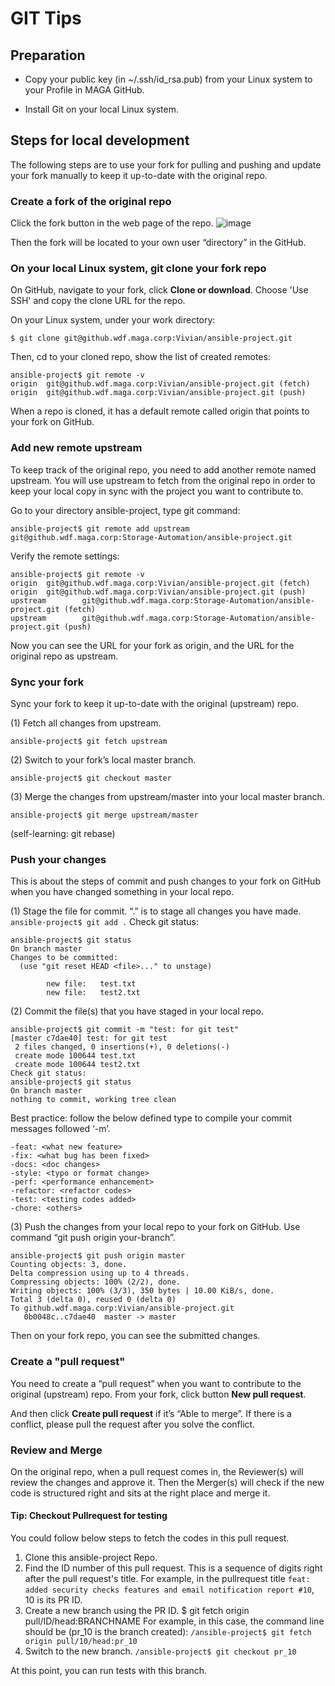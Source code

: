 # GIT Tips

## Preparation
- Copy your public key (in ~/.ssh/id_rsa.pub) from your Linux system to your Profile in MAGA GitHub.

- Install Git on your local Linux system.

## Steps for local development
The following steps are to use your fork for pulling and pushing and update your fork manually to keep it up-to-date with the original repo.

### Create a fork of the original repo
Click the fork button in the web page of the repo.
![image](https://help.github.com/assets/images/help/repository/fork_button.jpg)

Then the fork will be located to your own user “directory” in the GitHub.

### On your local Linux system, git clone your fork repo
On GitHub, navigate to your fork, click **Clone or download**. Choose 'Use SSH' and copy the clone URL for the repo.

On your Linux system, under your work directory:

`$ git clone git@github.wdf.maga.corp:Vivian/ansible-project.git`

Then, cd to your cloned repo, show the list of created remotes:
```
ansible-project$ git remote -v
origin  git@github.wdf.maga.corp:Vivian/ansible-project.git (fetch)
origin  git@github.wdf.maga.corp:Vivian/ansible-project.git (push)
```

When a repo is cloned, it has a default remote called origin that points to your fork on GitHub.

### Add new remote upstream
To keep track of the original repo, you need to add another remote named upstream. You will use upstream to fetch from the original repo in order to keep your local copy in sync with the project you want to contribute to.

Go to your directory ansible-project, type git command:

`ansible-project$ git remote add upstream git@github.wdf.maga.corp:Storage-Automation/ansible-project.git`

Verify the remote settings:
```
ansible-project$ git remote -v
origin  git@github.wdf.maga.corp:Vivian/ansible-project.git (fetch)
origin  git@github.wdf.maga.corp:Vivian/ansible-project.git (push)
upstream        git@github.wdf.maga.corp:Storage-Automation/ansible-project.git (fetch)
upstream        git@github.wdf.maga.corp:Storage-Automation/ansible-project.git (push)
```
Now you can see the URL for your fork as origin, and the URL for the original repo as upstream.

### Sync your fork
Sync your fork to keep it up-to-date with the original (upstream) repo.

(1)	Fetch all changes from upstream.

`ansible-project$ git fetch upstream`

(2)	Switch to your fork’s local master branch.

`ansible-project$ git checkout master`

(3)	Merge the changes from upstream/master into your local master branch.

`ansible-project$ git merge upstream/master`


(self-learning: git rebase)

### Push your changes
This is about the steps of commit and push changes to your fork on GitHub when you have changed something in your local repo.

(1)	Stage the file for commit. “.” is to stage all changes you have made.
`ansible-project$ git add .`
Check git status:
```
ansible-project$ git status
On branch master
Changes to be committed:
  (use "git reset HEAD <file>..." to unstage)

        new file:   test.txt
        new file:   test2.txt
```

(2)	Commit the file(s) that you have staged in your local repo.
```
ansible-project$ git commit -m "test: for git test"
[master c7dae40] test: for git test
 2 files changed, 0 insertions(+), 0 deletions(-)
 create mode 100644 test.txt
 create mode 100644 test2.txt
Check git status:
ansible-project$ git status
On branch master
nothing to commit, working tree clean
```
Best practice: follow the below defined type to compile your commit messages followed ‘-m’.
```
-feat: <what new feature>
-fix: <what bug has been fixed>
-docs: <doc changes>
-style: <typo or format change>
-perf: <performance enhancement>
-refactor: <refactor codes>
-test: <testing codes added>
-chore: <others>
```

(3)	Push the changes from your local repo to your fork on GitHub. Use command “git push origin your-branch”.
```
ansible-project$ git push origin master
Counting objects: 3, done.
Delta compression using up to 4 threads.
Compressing objects: 100% (2/2), done.
Writing objects: 100% (3/3), 350 bytes | 10.00 KiB/s, done.
Total 3 (delta 0), reused 0 (delta 0)
To github.wdf.maga.corp:Vivian/ansible-project.git
   0b0048c..c7dae40  master -> master
```
Then on your fork repo, you can see the submitted changes.

### Create a "pull request"
You need to create a “pull request” when you want to contribute to the original (upstream) repo.
From your fork, click button **New pull request**.


And then click **Create pull request** if it’s “Able to merge”. If there is a conflict, please pull the request after you solve the conflict.


### Review and Merge
On the original repo, when a pull request comes in, the Reviewer(s) will review the changes and approve it. Then the Merger(s) will check if the new code is structured right and sits at the right place and merge it.

#### Tip: Checkout Pullrequest for testing
You could follow below steps to fetch the codes in this pull request.

1. Clone this ansible-project Repo.
2. Find the ID number of this pull request. This is a sequence of digits right after the pull request's title.
For example, in the pullrequest title `feat: added security checks features and email notification report #10`, 10 is its PR ID.
3. Create a new branch using the PR ID.
$ git fetch origin pull/ID/head:BRANCHNAME
For example, in this case, the command line should be (pr_10 is the branch created):
`/ansible-project$ git fetch origin pull/10/head:pr_10`
4. Switch to the new branch.
`/ansible-project$ git checkout pr_10`

At this point, you can run tests with this branch.
